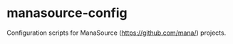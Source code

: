 manasource-config
=================

Configuration scripts for ManaSource (https://github.com/mana/) projects.
